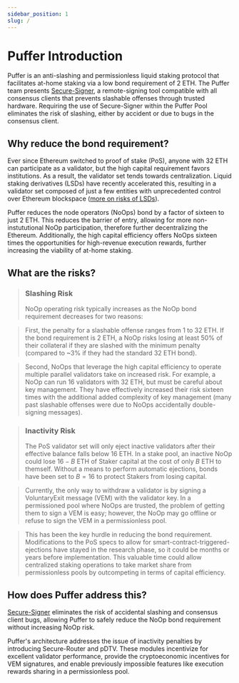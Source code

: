 ```yaml
---
sidebar_position: 1
slug: /
---
```


# Puffer Introduction

Puffer is an anti-slashing and permissionless liquid staking protocol that facilitates at-home staking via a low bond
requirement of 2 ETH. The Puffer team presents [Secure-Signer](tech/securesigner.md), a remote-signing tool compatible
with all consensus clients that prevents slashable offenses through trusted hardware. Requiring
the use of Secure-Signer within the Puffer Pool eliminates the risk of slashing, either by accident
or due to bugs in the consensus client.

## Why reduce the bond requirement?

Ever since Ethereum switched to proof of stake (PoS), anyone with 32 ETH can participate as a validator, but the high capital requirement favors institutions. As a result, the validator set tends towards centralization.
Liquid staking derivatives (LSDs) have recently accelerated this, resulting in a validator set composed of just a few entities with unprecedented control over Ethereum blockspace ([more on risks of LSDs](https://notes.ethereum.org/@djrtwo/risks-of-lsd)).

Puffer reduces the node operators (NoOps) bond by a factor of sixteen to just 2 ETH. This reduces the barrier of entry, allowing for more non-instututional NoOp participation, therefore further decentralizing the Ethereum. Additionally, the high capital efficiency offers NoOps sixteen times the opportunities for high-revenue execution rewards, further increasing the viability of at-home staking.

## What are the risks?

> ### Slashing Risk
>
> NoOp operating risk typically increases as the NoOp bond requirement decreases for two reasons:

> First, the penalty for a slashable offense ranges from 1 to 32 ETH. If the bond requirement is 2 ETH, a NoOp risks losing at least 50% of their collateral if they are slashed with the minimum penalty (compared to ~3% if they had the standard 32 ETH bond).

> Second, NoOps that leverage the high capital efficiency to operate multiple parallel validators take on increased risk. For example, a NoOp can run 16 validators with 32 ETH, but must be careful about key management. They have effectively increased their risk sixteen times with the additional added complexity of key management (many past slashable offenses were due to NoOps accidentally double-signing messages).

> ### Inactivity Risk
>
> The PoS validator set will only eject inactive validators after their effective balance falls below 16 ETH. In a stake pool, an inactive NoOp could lose $16 - B$ ETH of Staker capital at the cost of only $B$ ETH to themself. Without a means to perform automatic ejections, bonds have been set to $B=16$ to protect Stakers from losing capital.

> Currently, the only way to withdraw a validator is by signing a VoluntaryExit message (VEM) with the validator key. In a permissioned pool where NoOps are trusted, the problem of getting them to sign a VEM is easy; however, the NoOp may go offline or refuse to sign the VEM in a permissionless pool.

> This has been the key hurdle in reducing the bond requirement. Modifications to the PoS specs to allow for smart-contract-triggered-ejections have stayed in the research phase, so it could be months or years before implementation. This valuable time could allow centralized staking operations to take market share from permissionless pools by outcompeting in terms of capital efficiency.

## How does Puffer address this?

[Secure-Signer](tech/securesigner.md) eliminates the risk of accidental slashing and consensus client bugs, allowing Puffer to safely reduce the NoOp bond requirement without increasing NoOp risk.

Puffer's architecture addresses the issue of inactivity penalties by introducing Secure-Router and pDTV. These modules incentivize for excellent validator performance, provide the cryptoeconomic incentives for VEM signatures, and enable previously impossible features like execution rewards sharing in a permissionless pool.
